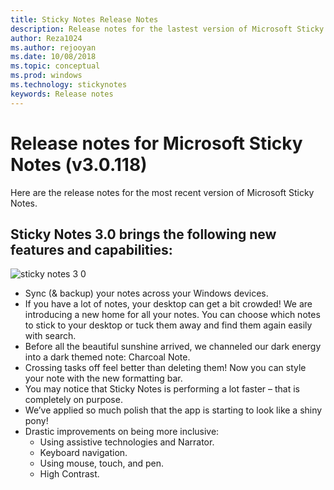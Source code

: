 ```yaml
---
title: Sticky Notes Release Notes
description: Release notes for the lastest version of Microsoft Sticky Notes. 
author: Reza1024
ms.author: rejooyan
ms.date: 10/08/2018
ms.topic: conceptual
ms.prod: windows
ms.technology: stickynotes
keywords: Release notes
---
```


# Release notes for Microsoft Sticky Notes (v3.0.118)

Here are the release notes for the most recent version of Microsoft Sticky Notes.


## Sticky Notes 3.0 brings the following new features and capabilities:
![sticky notes 3 0](https://user-images.githubusercontent.com/6832601/45984184-b6969180-c014-11e8-841f-d5fa0c72e8d2.gif)
* Sync (& backup) your notes across your Windows devices.
* If you have a lot of notes, your desktop can get a bit crowded! We are introducing a new home for all your notes. You can choose which notes to stick to your desktop or tuck them away and find them again easily with search.
* Before all the beautiful sunshine arrived, we channeled our dark energy into a dark themed note: Charcoal Note.
* Crossing tasks off feel better than deleting them! Now you can style your note with the new formatting bar.
* You may notice that Sticky Notes is performing a lot faster – that is completely on purpose.
* We’ve applied so much polish that the app is starting to look like a shiny pony!
* Drastic improvements on being more inclusive:
    * Using assistive technologies and Narrator.
    * Keyboard navigation.
    * Using mouse, touch, and pen.
    * High Contrast.

